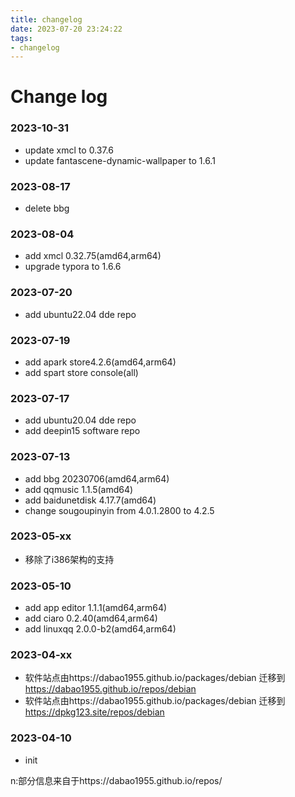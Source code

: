 ```yaml
---
title: changelog
date: 2023-07-20 23:24:22
tags:
- changelog
---
```

# Change log

### 2023-10-31

- update xmcl to 0.37.6
- update fantascene-dynamic-wallpaper to 1.6.1

### 2023-08-17

- delete bbg

### 2023-08-04

- add xmcl 0.32.75(amd64,arm64)
- upgrade typora to 1.6.6

### 2023-07-20

- add ubuntu22.04 dde repo

### 2023-07-19

- add apark store4.2.6(amd64,arm64)
- add spart store console(all)

### 2023-07-17

- add ubuntu20.04 dde repo
- add deepin15 software repo

### 2023-07-13

- add bbg 20230706(amd64,arm64)
- add qqmusic 1.1.5(amd64)
- add baidunetdisk 4.17.7(amd64)
- change sougoupinyin from 4.0.1.2800 to 4.2.5

### 2023-05-xx

- 移除了i386架构的支持

### 2023-05-10

- add app editor 1.1.1(amd64,arm64)
- add ciaro 0.2.40(amd64,arm64)
- add linuxqq 2.0.0-b2(amd64,arm64)

### 2023-04-xx

- 软件站点由https://dabao1955.github.io/packages/debian 迁移到 https://dabao1955.github.io/repos/debian
- 软件站点由https://dabao1955.github.io/packages/debian 迁移到 https://dpkg123.site/repos/debian

### 2023-04-10

- init




n:部分信息来自于https://dabao1955.github.io/repos/
